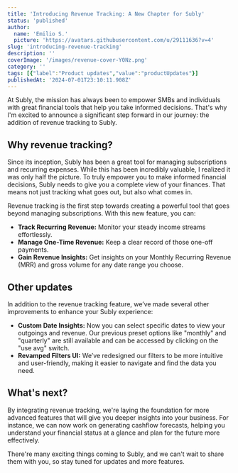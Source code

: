 ```yaml
---
title: 'Introducing Revenue Tracking: A New Chapter for Subly'
status: 'published'
author:
  name: 'Emilio S.'
  picture: 'https://avatars.githubusercontent.com/u/29111636?v=4'
slug: 'introducing-revenue-tracking'
description: ''
coverImage: '/images/revenue-cover-Y0Nz.png'
category: ''
tags: [{"label":"Product updates","value":"productUpdates"}]
publishedAt: '2024-07-01T23:10:11.908Z'
---
```


At Subly, the mission has always been to empower SMBs and individuals with great financial tools that help you take informed decisions. That's why I'm excited to announce a significant step forward in our journey: the addition of revenue tracking to Subly.

## Why revenue tracking?

Since its inception, Subly has been a great tool for managing subscriptions and recurring expenses. While this has been incredibly valuable, I realized it was only half the picture. To truly empower you to make informed financial decisions, Subly needs to give you a complete view of your finances. That means not just tracking what goes out, but also what comes in.

Revenue tracking is the first step towards creating a powerful tool that goes beyond managing subscriptions. With this new feature, you can:

- **Track Recurring Revenue:** Monitor your steady income streams effortlessly.
- **Manage One-Time Revenue:** Keep a clear record of those one-off payments.
- **Gain Revenue Insights:** Get insights on your Monthly Recurring Revenue (MRR) and gross volume for any date range you choose.

## Other updates

In addition to the revenue tracking feature, we’ve made several other improvements to enhance your Subly experience:

- **Custom Date Insights:** Now you can select specific dates to view your outgoings and revenue. Our previous preset options like "monthly" and "quarterly" are still available and can be accessed by clicking on the "use avg" switch.
- **Revamped Filters UI:** We’ve redesigned our filters to be more intuitive and user-friendly, making it easier to navigate and find the data you need.

## What's next?

By integrating revenue tracking, we're laying the foundation for more advanced features that will give you deeper insights into your business. For instance, we can now work on generating cashflow forecasts, helping you understand your financial status at a glance and plan for the future more effectively.

There're many exciting things coming to Subly, and we can't wait to share them with you, so stay tuned for updates and more features.
